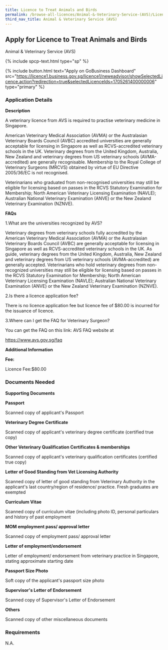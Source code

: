 ```yaml
---
title: Licence to Treat Animals and Birds
permalink: /browse-all-licences/Animal-&-Veterinary-Service-(AVS)/Licence-to-Treat-Animals-and-Birds
third_nav_title: Animal & Veterinary Service (AVS)
---
```


## Apply for Licence to Treat Animals and Birds

Animal & Veterinary Service (AVS)

{% include spcp-text.html type="sp" %}

{% include button.html text="Apply on GoBusiness Dashboard" src="https://licence1.business.gov.sg/licence1/neweadvisor/showSelectedLicence.action?redirection=true&selectedLicenceIds=1705261400000006" type="primary" %}

### Application Details

<p><strong>Description</strong></p>
<p>A veterinary licence from AVS is required to practise veterinary medicine in Singapore.</p>
<p>American Veterinary Medical Association (AVMA) or the Australasian Veterinary Boards Council (AVBC) accredited universities are generally acceptable for licensing in Singapore as well as RCVS-accredited veterinary schools in the UK. Veterinary degrees from the United Kingdom, Australia, New Zealand and veterinary degrees from US veterinary schools (AVMA-accredited) are generally recognisable. Membership to the Royal College of Veterinary Surgeons (MRCVS) obtained by virtue of EU Directive 2005/36/EC is not recognised.</p>
<p>Veterinarians who graduated from non-recognised universities may still be eligible for licensing based on passes in the RCVS Statutory Examination for Membership; North American Veterinary Licensing Examination (NAVLE); Australian National Veterinary Examination (ANVE) or the New Zealand Veterinary Examination (NZNVE).</p>
<p><strong>FAQs</strong></p>
<p>1.What are the universities recognized by AVS?</p>
<p>Veterinary degrees from veterinary schools fully accredited by the American Veterinary Medical Association (AVMA) or the Australasian Veterinary Boards Council (AVBC) are generally acceptable for licensing in Singapore as well as RCVS-accredited veterinary schools in the UK. As guide, veterinary degrees from the United Kingdom, Australia, New Zealand and veterinary degrees from US veterinary schools (AVMA-accredited) are generally accepted. Veterinarians who hold veterinary degrees from non-recognized universities may still be eligible for licensing based on passes in the RCVS Statutory Examination for Membership; North American Veterinary Licensing Examination (NAVLE); Australian National Veterinary Examination (ANVE) or the New Zealand Veterinary Examination (NZNVE).</p>
<p>2.Is there a licence application fee?</p>
<p>There is no licence application fee but licence fee of $80.00 is incurred for the issuance of licence.</p>
<p>3.Where can I get the FAQ for Veterinary Surgeon?</p>
<p>You can get the FAQ on this link: AVS FAQ website at</p>
<p><a href="https://www.avs.gov.sg/faq">https://www.avs.gov.sg/faq</a></p>

**Additional Information**

<p><strong>Fee:</strong></p>
<p>Licence Fee:$80.00</p>

### Documents Needed

<p><strong>Supporting Documents</strong></p>
<p><strong>Passport</strong></p>
<p>Scanned copy of applicant's Passport</p>
<p><strong>Veterinary Degree Certificate</strong></p>
<p>Scanned copy of applicant's veterinary degree certificate (certified true copy)</p>
<p><strong>Other Veterinary Qualification Certificates & memberships</strong></p>
<p>Scanned copy of applicant's veterinary qualification certificates (certified true copy)</p>
<p><strong>Letter of Good Standing from Vet Licensing Authority</strong></p>
<p>Scanned copy of letter of good standing from Veterinary Authority in the applicant's last country/region of residence/ practice. Fresh graduates are exempted</p>
<p><strong>Curriculum Vitae</strong></p>
<p>Scanned copy of curriculum vitae (including photo ID, personal particulars and history of past employment</p>
<p><strong>MOM employment pass/ approval letter</strong></p>
<p>Scanned copy of employment pass/ approval letter</p>
<p><strong>Letter of employment/endorsement</strong></p>
<p>Letter of employment/ endorsement from veterinary practice in Singapore, stating approximate starting date</p>
<p><strong>Passport Size Photo</strong></p>
<p>Soft copy of the applicant's passport size photo</p>
<p><strong>Supervisor's Letter of Endorsement</strong></p>
<p>Scanned copy of Supervisor's Letter of Endorsement</p>
<p><strong>Others</strong></p>
<p>Scanned copy of other miscellaneous documents</p>

### Requirements

N.A.

